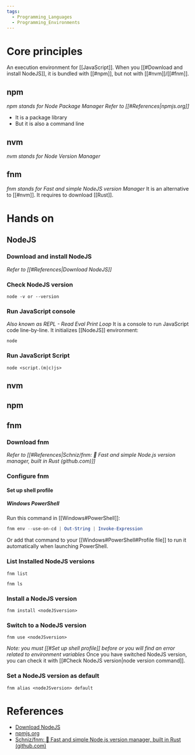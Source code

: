 ```yaml
---
tags:
  - Programming_Languages
  - Programming_Environments
---
```

# Core principles
An execution environment for [[JavaScript]].
When you [[#Download and install NodeJS]], it is bundled with [[#npm]], but not with [[#nvm]]/[[#fnm]].
## npm
_npm stands for Node Package Manager_
_Refer to [[#References|npmjs.org]]_
- It is a package library
- But it is also a command line
## nvm
_nvm stands for Node Version Manager_
## fnm
_fnm stands for Fast and simple NodeJS version Manager_
It is an alternative to [[#nvm]].
It requires to download [[Rust]].

# Hands on
## NodeJS
### Download and install NodeJS
_Refer to [[#References|Download NodeJS]]_
### Check NodeJS version
```shell
node -v or --version
```
### Run JavaScript console
_Also known as REPL - Read Eval Print Loop_
It is a console to run JavaScript code line-by-line. It initializes [[NodeJS]] environment:
```
node
```
### Run JavaScript Script
```shell
node <script.(m|c)js>
```

## nvm

## npm

## fnm
### Download fnm
_Refer to [[#References|Schniz/fnm: 🚀 Fast and simple Node.js version manager, built in Rust (github.com)]]_
### Configure fnm
#### Set up shell profile
##### Windows PowerShell
Run this command in [[Windows#PowerShell]]:
```PowerShell
fnm env --use-on-cd | Out-String | Invoke-Expression
```
Or add that command to your [[Windows#PowerShell#Profile file]] to run it automatically when launching PowerShell.
### List Installed NodeJS versions
```shell
fnm list
```

```shell
fnm ls
```
### Install a NodeJS version
```shell
fnm install <nodeJSversion> 
```
### Switch to a NodeJS version
```shell
fnm use <nodeJSversion> 
```
_Note: you must [[#Set up shell profile]] before or you will find an error related to environment variables_
Once you have switched NodeJS version, you can check it with [[#Check NodeJS version|node version command]].
### Set a NodeJS version as default
```shell
fnm alias <nodeJSversion> default
```
# References
- [Download NodeJS](https://nodejs.org/en)
- [npmjs.org](https://npmjs.org/)
- [Schniz/fnm: 🚀 Fast and simple Node.js version manager, built in Rust (github.com)](https://github.com/Schniz/fnm)
